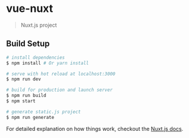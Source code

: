 # vue-nuxt

> Nuxt.js project

## Build Setup

``` bash
# install dependencies
$ npm install # Or yarn install

# serve with hot reload at localhost:3000
$ npm run dev

# build for production and launch server
$ npm run build
$ npm start

# generate static.js project
$ npm run generate
```

For detailed explanation on how things work, checkout the [Nuxt.js docs](https://github.com/nuxt/nuxt.js).

